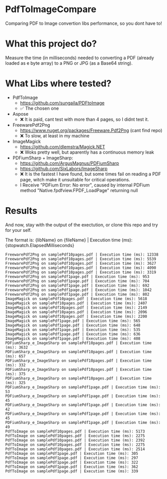 # PdfToImageCompare
Comparing PDF to Image convertion libs performance, so you dont have to!

# What this project do?
Measure the time (in milliseconds) needed to converting a PDF (already loaded as e byte array) to a PNG or JPG (as a Base64 string).

# What Libs where tested?
- PdfToImage
    - https://github.com/sungaila/PDFtoImage
    - :white_check_mark: The chosen one
- Aspose
    - :x: It is paid, cant test with more than 4 pages, so I didnt test it.
- FreewarePdf2Png
    - https://www.nuget.org/packages/Freeware.Pdf2Png (cant find repo)
    - :x: To slow, at least in my machine
- ImageMagick
    - https://github.com/dlemstra/Magick.NET
    - :x: Woks pretty well, but aparently has a continuous memory leak
- PDFiumSharp + ImageSharp: 
    - https://github.com/ArgusMagnus/PDFiumSharp
    - https://github.com/SixLabors/ImageSharp
    - :x: It is the fastest I have found, but some times fail on reading a PDF page, witch make it unsuitable for critical operations.
    - I Receive "PDFium Error: No error", caused by internal PDFium method "Native.fpdfview.FPDF_LoadPage" returning null


# Results
And now, stay with the output of the exectution, or clone this repo and try for your self.

The format is: {libName} on {fileName} | Execution time (ms): {stopwatch.ElapsedMilliseconds}

```console
FreewarePdf2Png on samplePdf10pages.pdf | Execution time (ms): 12338
FreewarePdf2Png on samplePdf10pages.pdf | Execution time (ms): 5539
FreewarePdf2Png on samplePdf10pages.pdf | Execution time (ms): 3627
FreewarePdf2Png on samplePdf10pages.pdf | Execution time (ms): 4090
FreewarePdf2Png on samplePdf10pages.pdf | Execution time (ms): 3319
FreewarePdf2Png on samplePdf1page.pdf | Execution time (ms): 953
FreewarePdf2Png on samplePdf1page.pdf | Execution time (ms): 704
FreewarePdf2Png on samplePdf1page.pdf | Execution time (ms): 692
FreewarePdf2Png on samplePdf1page.pdf | Execution time (ms): 1042
FreewarePdf2Png on samplePdf1page.pdf | Execution time (ms): 802
ImageMagick on samplePdf10pages.pdf | Execution time (ms): 5618
ImageMagick on samplePdf10pages.pdf | Execution time (ms): 2407
ImageMagick on samplePdf10pages.pdf | Execution time (ms): 2149
ImageMagick on samplePdf10pages.pdf | Execution time (ms): 2096
ImageMagick on samplePdf10pages.pdf | Execution time (ms): 2200
ImageMagick on samplePdf1page.pdf | Execution time (ms): 565
ImageMagick on samplePdf1page.pdf | Execution time (ms): 648
ImageMagick on samplePdf1page.pdf | Execution time (ms): 535
ImageMagick on samplePdf1page.pdf | Execution time (ms): 636
ImageMagick on samplePdf1page.pdf | Execution time (ms): 408
PDFiumSharp_e_ImageSharp on samplePdf10pages.pdf | Execution time (ms): 3632
PDFiumSharp_e_ImageSharp on samplePdf10pages.pdf | Execution time (ms): 657
PDFiumSharp_e_ImageSharp on samplePdf10pages.pdf | Execution time (ms): 332
PDFiumSharp_e_ImageSharp on samplePdf10pages.pdf | Execution time (ms): 375
PDFiumSharp_e_ImageSharp on samplePdf10pages.pdf | Execution time (ms): 325
PDFiumSharp_e_ImageSharp on samplePdf1page.pdf | Execution time (ms): 53
PDFiumSharp_e_ImageSharp on samplePdf1page.pdf | Execution time (ms): 45
PDFiumSharp_e_ImageSharp on samplePdf1page.pdf | Execution time (ms): 42
PDFiumSharp_e_ImageSharp on samplePdf1page.pdf | Execution time (ms): 45
PDFiumSharp_e_ImageSharp on samplePdf1page.pdf | Execution time (ms): 49
PdfToImage on samplePdf10pages.pdf | Execution time (ms): 5173
PdfToImage on samplePdf10pages.pdf | Execution time (ms): 2275
PdfToImage on samplePdf10pages.pdf | Execution time (ms): 2392
PdfToImage on samplePdf10pages.pdf | Execution time (ms): 2275
PdfToImage on samplePdf10pages.pdf | Execution time (ms): 2514
PdfToImage on samplePdf1page.pdf | Execution time (ms): 305
PdfToImage on samplePdf1page.pdf | Execution time (ms): 297
PdfToImage on samplePdf1page.pdf | Execution time (ms): 322
PdfToImage on samplePdf1page.pdf | Execution time (ms): 362
PdfToImage on samplePdf1page.pdf | Execution time (ms): 339
```